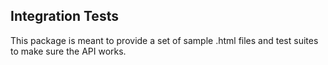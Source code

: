 ## Integration Tests

This package is meant to provide a set of sample .html files and test suites to make sure the API works.
